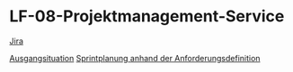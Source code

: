 # LF-08-Projektmanagement-Service

[Jira](https://lucas26.atlassian.net/jira/software/projects/LF08PS/boards/2)

[Ausgangsituation](https://hb.itslearning.com/ContentArea/ContentArea.aspx?LocationID=100302&LocationType=1)
[Sprintplanung anhand der Anforderungsdefinition](https://hb.itslearning.com/ContentArea/ContentArea.aspx?LocationID=100302&LocationType=1)
